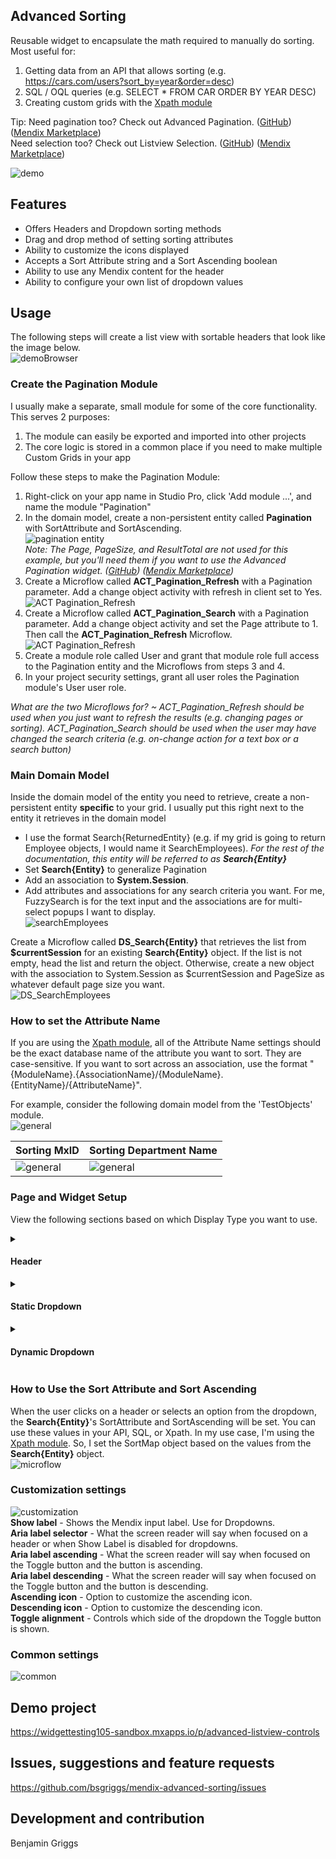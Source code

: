 ## Advanced Sorting
Reusable widget to encapsulate the math required to manually do sorting. Most useful for:
1. Getting data from an API that allows sorting (e.g. https://cars.com/users?sort_by=year&order=desc)
2. SQL / OQL queries (e.g. SELECT * FROM CAR ORDER BY YEAR DESC)
3. Creating custom grids with the [Xpath module](https://marketplace.mendix.com/link/component/120424)

Tip: Need pagination too? Check out Advanced Pagination. (<a href='https://github.com/bsgriggs/mendix-advanced-pagination' target="_blank">GitHub</a>) (<a href='https://marketplace.mendix.com/link/component/120670' target="_blank">Mendix Marketplace</a>)  
Need selection too? Check out Listview Selection. (<a href='https://github.com/bsgriggs/mendix-listview-selection' target="_blank">GitHub</a>) (<a href='https://marketplace.mendix.com/link/component/212384' target="_blank">Mendix Marketplace</a>)

![demo](https://github.com/bsgriggs/mendix-advanced-sorting/blob/media_v2/demo.png)

## Features  
- Offers Headers and Dropdown sorting methods
- Drag and drop method of setting sorting attributes
- Ability to customize the icons displayed 
- Accepts a Sort Attribute string and a Sort Ascending boolean
- Ability to use any Mendix content for the header
- Ability to configure your own list of dropdown values

## Usage
The following steps will create a list view with sortable headers that look like the image below.  
![demoBrowser](https://github.com/bsgriggs/mendix-advanced-sorting/blob/media_v2/demoBrowser.png)  
### Create the Pagination Module
I usually make a separate, small module for some of the core functionality. This serves 2 purposes:
1. The module can easily be exported and imported into other projects
2. The core logic is stored in a common place if you need to make multiple Custom Grids in your app

Follow these steps to make the Pagination Module:
1. Right-click on your app name in Studio Pro, click 'Add module ...', and name the module "Pagination"
2. In the domain model, create a non-persistent entity called **Pagination** with SortAttribute and SortAscending.  
![pagination entity](https://github.com/bsgriggs/pagination/blob/media_v2/pagination/paginationEntity.png)  
_Note: The Page, PageSize, and ResultTotal are not used for this example, but you'll need them if you want to use the Advanced Pagination widget. (<a href='https://github.com/bsgriggs/mendix-advanced-pagination' target="_blank">GitHub</a>) (<a href='https://marketplace.mendix.com/link/component/120670' target="_blank">Mendix Marketplace</a>)_
3. Create a Microflow called **ACT_Pagination_Refresh** with a Pagination parameter. Add a change object activity with refresh in client set to Yes.  
![ACT Pagination_Refresh](https://github.com/bsgriggs/pagination/blob/media_v2/pagination/ACT_Pagination_Refresh.png)
4. Create a Microflow called **ACT_Pagination_Search** with a Pagination parameter. Add a change object activity and set the Page attribute to 1. Then call the **ACT_Pagination_Refresh** Microflow.  
![ACT Pagination_Refresh](https://github.com/bsgriggs/pagination/blob/media_v2/pagination/ACT_Pagination_Search.png)
5. Create a module role called User and grant that module role full access to the Pagination entity and the Microflows from steps 3 and 4.  
6. In your project security settings, grant all user roles the Pagination module's User user role.  

_What are the two Microflows for? ~ ACT_Pagination_Refresh should be used when you just want to refresh the results (e.g. changing pages or sorting). ACT_Pagination_Search should be used when the user may have changed the search criteria (e.g. on-change action for a text box or a search button)_

### Main Domain Model
Inside the domain model of the entity you need to retrieve, create a non-persistent entity **specific** to your grid. I usually put this right next to the entity it retrieves in the domain model  
- I use the format Search{ReturnedEntity} (e.g. if my grid is going to return Employee objects, I would name it SearchEmployees). _For the rest of the documentation, this entity will be referred to as **Search{Entity}**_  
- Set **Search{Entity}** to generalize Pagination  
- Add an association to **System.Session**.  
- Add attributes and associations for any search criteria you want. For me, FuzzySearch is for the text input and the associations are for multi-select popups I want to display.  
![searchEmployees](https://github.com/bsgriggs/pagination/blob/media_v2/searchEmployees.png)  

Create a Microflow called **DS_Search{Entity}** that retrieves the list from **$currentSession** for an existing **Search{Entity}** object. If the list is not empty, head the list and return the object. Otherwise, create a new object with the association to System.Session as $currentSession and PageSize as whatever default page size you want.  
![DS_SearchEmployees](https://github.com/bsgriggs/pagination/blob/media_v2/DS_SearchEmployees.png)  

### How to set the Attribute Name
If you are using the [Xpath module](https://marketplace.mendix.com/link/component/120424), all of the Attribute Name settings should be the exact database name of the attribute you want to sort. They are case-sensitive. If you want to sort across an association, use the format "{ModuleName}.{AssociationName}/{ModuleName}.{EntityName}/{AttributeName}".  

For example, consider the following domain model from the 'TestObjects' module.  
![general](https://github.com/bsgriggs/mendix-advanced-sorting/blob/media_v2/domainEmployee.png)

| Sorting MxID | Sorting Department Name |
| --- | --- |
| ![general](https://github.com/bsgriggs/mendix-advanced-sorting/blob/media_v2/generalHeader.png) | ![general](https://github.com/bsgriggs/mendix-advanced-sorting/blob/media_v2/generalAssociation.png) |  

### Page and Widget Setup
View the following sections based on which Display Type you want to use.

<details>
<summary><h4>Header</h4></summary>

1. Set up your page similar to below with the widgets above the list view. These should be inside a data view with datasource **DS_Search{Entity}**.  
![page_mendix](https://github.com/bsgriggs/mendix-advanced-sorting/blob/media_v2/demoMendix.png)  
2. In the Advanced Sorting widgets, set Sort Attribute and Sort Ascending to the attributes on your **Search{Entity}**. Set the Refresh Action to **ACT_Pagination_Refresh**.  
![general header](https://github.com/bsgriggs/mendix-advanced-sorting/blob/media_v2/generalHeader.png)  
3. Set the Attribute Name as the exact database name of the attribute you want to sort. For a specific example, see the **How to set the Attribute Name** section above.  
 
</details>

<details>
<summary><h4>Static Dropdown</h4></summary>

1. Set up your page similar to below with the widgets above the list view. These should be inside a data view with datasource **DS_Search{Entity}**.  
![page_mendix dropdopwn](https://github.com/bsgriggs/mendix-advanced-sorting/blob/media_v2/demoMendix_Dropdown.png)
2. In the Advanced Sorting widget, set Sort Attribute and Sort Ascending to the attributes on your **Search{Entity}**. Set the Refresh Action to **ACT_Pagination_Refresh**.  
![dropdown static](https://github.com/bsgriggs/mendix-advanced-sorting/blob/media_v2/generalDropdown_Static.png)
3. Decide if you want to use Dropdown Sort Type "Data" or "Toggle"  
**Data** - The Dropdown Value's Sort Ascending setting determines what the sort direction should be.  
**Toggle** - A toggle button will appear next to the Dropdown that can be used to toggle the sort direction.  
4. Add all of the items you need to the Dropdown Values list.  
![dropdown item](https://github.com/bsgriggs/mendix-advanced-sorting/blob/media_v2/dropdownItem.png)  
**Caption** - The text shown in the dropdown.  
**Default?** - Determines if this value is selected when the widget loads. There should only be 1 item with default set to Yes. If no items have a default, the widget will set the first item on load.  
**Attribute Name** - Set the exact database name of the attribute you want to sort. For a specific example, see the **How to set the Attribute Name** section above.  
**Sort Ascending** - When the user selects this item from the dropdown, should the SortAscending attribute on the Search{Entity} be set to true or false? Ascending = true. Descending = false. This option is only available if Dropdown Sort Type is set to Data.
 
</details>

<details>
<summary><h4>Dynamic Dropdown</h4></summary>

1. Add the following DropdownValue entity to store the data for each dropdown option.  
![dynamic dropdown domain](https://github.com/bsgriggs/mendix-advanced-sorting/blob/media_v2/domainDynamicDropdown.png)  
2. Create a Microflow/Nanoflow that creates the DropdownValue objects you want to display in the dropdown called **DS_DropdownValues**.  
![DS_DropdownValues](https://github.com/bsgriggs/mendix-advanced-sorting/blob/media_v2/DS_DropdownValues.png)  
**Caption** - The text shown in the dropdown.  
**_Default** - Determines if this value is selected when the widget loads. There should only be 1 item with default set to Yes. If no items have a default, the widget will set the first item on load.  
**AttributeName** - Set the exact database name of the attribute you want to sort. For a specific example, see the **How to set the Attribute Name** section above.  
**SortAscending** - When the user selects this item from the dropdown, should the SortAscending attribute on the Search{Entity} be set to true or false? Ascending = true. Descending = false. This option is only available if Dropdown Sort Type is set to Data.  
4. Set up your page similar to below with the widgets above the list view. These should be inside a data view with datasource **DS_Search{Entity}**.  
![page_mendix dropdopwn](https://github.com/bsgriggs/mendix-advanced-sorting/blob/media_v2/demoMendix_Dropdown.png)
5. In the Advanced Sorting widget, set Sort Attribute and Sort Ascending to the attributes on your **Search{Entity}**. Set the Refresh Action to **ACT_Pagination_Refresh**.  
![dropdown dynamic](https://github.com/bsgriggs/mendix-advanced-sorting/blob/media_v2/generalDropdown_Dynamic.png)
6. Decide if you want to use Dropdown Sort Type "Data" or "Toggle"  
**Data** - The Dropdown Value's Sort Ascending setting determines what the sort direction should be.  
**Toggle** - A toggle button will appear next to the Dropdown that can be used to toggle the sort direction. If you use this setting, you do not need the SortAscending attribute on the DropdownValue entity.  
7. Go to the newly added Dynamic Dropdown tab. Select **DS_DropdownValues** as the Dynamic Data Source. Then select the rest of the options as the matching attribute name.  
![dynamic dropdown item](https://github.com/bsgriggs/mendix-advanced-sorting/blob/media_v2/DynamicDropdown.png)  
 
</details>

### How to Use the Sort Attribute and Sort Ascending
When the user clicks on a header or selects an option from the dropdown, the **Search{Entity}**'s SortAttribute and SortAscending will be set. You can use these values in your API, SQL, or Xpath. In my use case, I'm using the [Xpath module](https://marketplace.mendix.com/link/component/120424). So, I set the SortMap object based on the values from the **Search{Entity}** object.  
![microflow](https://github.com/bsgriggs/mendix-advanced-sorting/blob/media_v2/microflow.png)

### Customization settings
![customization](https://github.com/bsgriggs/mendix-advanced-sorting/blob/media_v2/customization.png)  
**Show label** - Shows the Mendix input label. Use for Dropdowns.  
**Aria label selector** - What the screen reader will say when focused on a header or when Show Label is disabled for dropdowns.  
**Aria label ascending** - What the screen reader will say when focused on the Toggle button and the button is ascending.  
**Aria label descending** - What the screen reader will say when focused on the Toggle button and the button is descending.  
**Ascending icon** - Option to customize the ascending icon.  
**Descending icon** - Option to customize the descending icon.  
**Toggle alignment** - Controls which side of the dropdown the Toggle button is shown.    

### Common settings
![common](https://github.com/bsgriggs/mendix-advanced-sorting/blob/media_v2/common.png)  


## Demo project  
https://widgettesting105-sandbox.mxapps.io/p/advanced-listview-controls

## Issues, suggestions and feature requests  
https://github.com/bsgriggs/mendix-advanced-sorting/issues

## Development and contribution  
Benjamin Griggs
